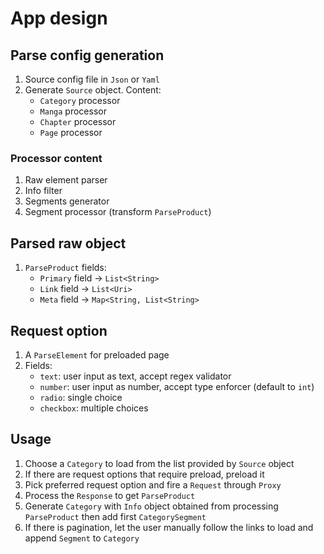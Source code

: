# App design

## Parse config generation

1. Source config file in `Json` or `Yaml`
2. Generate `Source` object. Content:
    - `Category` processor
    - `Manga` processor
    - `Chapter` processor
    - `Page` processor

### Processor content

1. Raw element parser
2. Info filter
3. Segments generator
4. Segment processor (transform `ParseProduct`)

## Parsed raw object

1. `ParseProduct` fields:
    - `Primary` field -> `List<String>`
    - `Link` field -> `List<Uri>`
    - `Meta` field -> `Map<String, List<String>`

## Request option

1. A `ParseElement` for preloaded page
2. Fields:
    - `text`: user input as text, accept regex validator
    - `number`: user input as number, accept type enforcer (default to `int`)
    - `radio`: single choice
    - `checkbox`: multiple choices

## Usage

1. Choose a `Category` to load from the list provided by `Source` object
2. If there are request options that require preload, preload it
3. Pick preferred request option and fire a `Request` through `Proxy`
4. Process the `Response` to get `ParseProduct`
5. Generate `Category` with `Info` object obtained from processing `ParseProduct` then add first `CategorySegment`
6. If there is pagination, let the user manually follow the links to load and append `Segment` to `Category`

